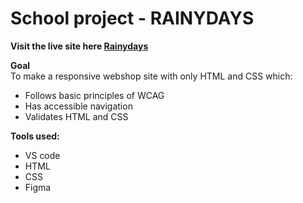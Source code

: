 # School project - RAINYDAYS

**Visit the live site here [Rainydays](https://hungry-neumann-019244.netlify.app/index.html)**

**Goal**<br/>
To make a responsive webshop site with only HTML and CSS which:
- Follows basic principles of WCAG
- Has accessible navigation
- Validates HTML and CSS 

**Tools used:**
- VS code
- HTML
- CSS
- Figma
 
